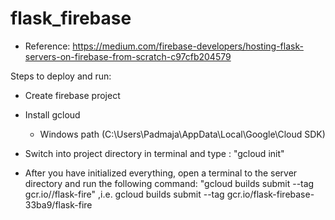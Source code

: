 # flask_firebase
- Reference: https://medium.com/firebase-developers/hosting-flask-servers-on-firebase-from-scratch-c97cfb204579

Steps to deploy and run:

- Create firebase project
- Install gcloud
    - Windows path (C:\Users\Padmaja\AppData\Local\Google\Cloud SDK)

- Switch into project directory in terminal and type : "gcloud init"
- After you have initialized everything, open a terminal to the server directory and run the following command:
"gcloud builds submit --tag gcr.io/<project-id>/flask-fire"
,i.e. gcloud builds submit --tag gcr.io/flask-firebase-33ba9/flask-fire

